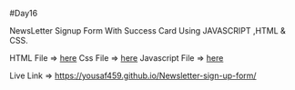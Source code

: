 #Day16

NewsLetter Signup Form With Success Card Using JAVASCRIPT ,HTML & CSS.

HTML File => [here](index.html)
Css File =>	[here](style.css)
Javascript File => [here](program.js)

Live Link => https://yousaf459.github.io/Newsletter-sign-up-form/